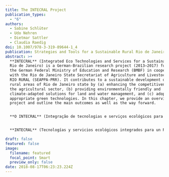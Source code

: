 ```yaml
---
title: The INTECRAL Project
publication_types:
  - "6"
authors:
  - Sabine Schlüter
  - Udo Nehren
  - Dietmar Sattler
  - Claudia Raedig
doi: 10.1007/978-3-319-89644-1_4
publication: Strategies and Tools for a Sustainable Rural Rio de Janeiro pp 41-49
abstract: >+
  **INTECRAL** (Integrated Eco Technologies and Services for a Sustainable Rural
  Rio de Janeiro) is a German-Brazilian research project (2013–2017) funded by
  the German Federal Ministry of Education and Research (BMBF) in cooperation
  with the Rio de Janeiro State Secretariat of Agriculture and Livestock Program
  RIO RURAL (SEAPPA-PRR). It contributes to a sustainable development of the
  rural areas of Rio de Janeiro state by (a) enhancing the competitiveness of
  the agricultural sector, (b) providing environmentally friendly and
  climate-adapted solutions for land and water management, and (c) adopting
  appropriate green technologies. In this chapter, we provide an overview of the
  project and outline the main outcomes as well as the way forward.


  **O INTECRAL** (Integração de tecnologias e serviços ecológicos para um Rio de Janeiro rural sustentável) é um projeto de pesquisa Alemanha-Brasil (2013-2017) financiado pelo Ministério da Educação e Pesquisa da República Federal da Alemanha (BMBF), em cooperação com a Secretaria de Agricultura e Pecuária do Estado do Rio de Janeiro, por meio do Programa RIO RURAL (SEAPPA-PRR). O projeto contribui para o desenvolvimento sustentável das áreas rurais do Estado do Rio de Janeiro, por meio de (a) melhoria da competitividade do setor agrícola, (b) fornecimento de soluções de manejo de solo e água ambientalmente amigáveis e climaticamente adaptadas, e (c) apoio à adoção de tecnologias verdes apropriadas. Neste capítulo, provemos uma descrição geral do projeto e destacamos os principais resultados, bem como as perspectivas futuras.


  **INTECRAL** (Tecnologías y servicios ecológicos integrados para un Río de Janeiro rural sustentable) es un proyecto de investigación Alemán-Brasileño (2013-2017) fundado por el Ministério Federal de Educación e Investigación de Alemania (BMBF) en cooperación con la Secretaría de Agricultura y Ganadería del Estado de Río de Janeiro dentro del Programa RIO RURAL (SEAPPA-PRR). El proyecto contribuye al desenvolvimiento sustetable de las áreas rurales del Estado de Rio de Janeiro para (a) mejorar la competitividad del sector agricola, (b) proporcionando soluciones respetuosas con el medio ambiente y adaptadas al clima para el manejo del tierra y agua, y (c) adoptando tecnologías verdes apropiadas. En este capítulo proporcionamos una descripción general del proyecto y esbozamos los principales resultados y el camino a seguir.

draft: false
featured: false
image:
  filename: featured
  focal_point: Smart
  preview_only: false
date: 2018-08-17T06:23:23.224Z
---
```

